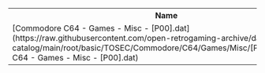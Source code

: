 <table>
<tr><th>Name</th><th>Size</th></tr>
<tr><td>[Commodore C64 - Games - Misc - [P00].dat](https://raw.githubusercontent.com/open-retrogaming-archive/dat-catalog/main/root/basic/TOSEC/Commodore/C64/Games/Misc/[P00]/Commodore C64 - Games - Misc - [P00].dat)</td><td>403313</td></tr>
</table>
